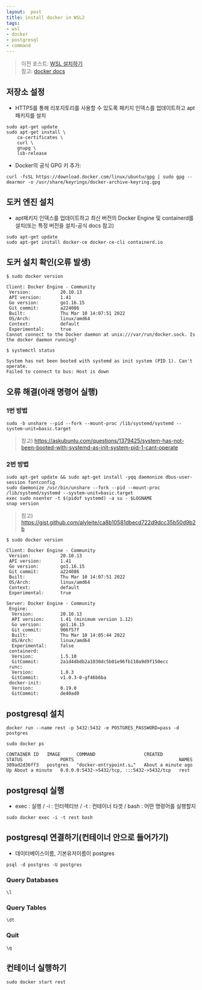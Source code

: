```yaml
---
layout:  post
title: install docker in WSL2
tags:
- wsl
- docker
- postgresql
- command
---
```


> 이전 포스트: [WSL 설치하기](https://joelweon.github.io/2021/08/31/wsl-install.html)  
> 참고: [docker docs](https://docs.docker.com/engine/install/ubuntu/)


## 저장소 설정
- HTTPS를 통해 리포지토리를 사용할 수 있도록 패키지 인덱스를 업데이트하고 apt패키지를 설치
```shell
sudo apt-get update
sudo apt-get install \
    ca-certificates \
    curl \
    gnupg \
    lsb-release
```
- Docker의 공식 GPG 키 추가:
```shell
curl -fsSL https://download.docker.com/linux/ubuntu/gpg | sudo gpg --dearmor -o /usr/share/keyrings/docker-archive-keyring.gpg
```

## 도커 엔진 설치
- apt패키지 인덱스를 업데이트하고 최신 버전의 Docker Engine 및 containerd를 설치(또는 특정 버전을 설치-공식 docs 참고)
```shell
sudo apt-get update
sudo apt-get install docker-ce docker-ce-cli containerd.io
```

## 도커 설치 확인(오류 발생)
```shell
$ sudo docker version

Client: Docker Engine - Community
 Version:           20.10.13
 API version:       1.41
 Go version:        go1.16.15
 Git commit:        a224086
 Built:             Thu Mar 10 14:07:51 2022
 OS/Arch:           linux/amd64
 Context:           default
 Experimental:      true
Cannot connect to the Docker daemon at unix:///var/run/docker.sock. Is the docker daemon running?

$ systemctl status

System has not been booted with systemd as init system (PID 1). Can't operate.
Failed to connect to bus: Host is down
```

## 오류 해결(아래 명령어 실행)
### 1번 방법
```shell
sudo -b unshare --pid --fork --mount-proc /lib/systemd/systemd --system-unit=basic.target
```
> 참고) https://askubuntu.com/questions/1379425/system-has-not-been-booted-with-systemd-as-init-system-pid-1-cant-operate

### 2번 방법
```shell
sudo apt-get update && sudo apt-get install -yqq daemonize dbus-user-session fontconfig
sudo daemonize /usr/bin/unshare --fork --pid --mount-proc /lib/systemd/systemd --system-unit=basic.target
exec sudo nsenter -t $(pidof systemd) -a su - $LOGNAME
snap version
```
> 참고) https://gist.github.com/alyleite/ca8b10581dbecd722d9dcc35b50d9b2b

```shell
$ sudo docker version

Client: Docker Engine - Community
 Version:           20.10.13
 API version:       1.41
 Go version:        go1.16.15
 Git commit:        a224086
 Built:             Thu Mar 10 14:07:51 2022
 OS/Arch:           linux/amd64
 Context:           default
 Experimental:      true

Server: Docker Engine - Community
 Engine:
  Version:          20.10.13
  API version:      1.41 (minimum version 1.12)
  Go version:       go1.16.15
  Git commit:       906f57f
  Built:            Thu Mar 10 14:05:44 2022
  OS/Arch:          linux/amd64
  Experimental:     false
 containerd:
  Version:          1.5.10
  GitCommit:        2a1d4dbdb2a1030dc5b01e96fb110a9d9f150ecc
 runc:
  Version:          1.0.3
  GitCommit:        v1.0.3-0-gf46b6ba
 docker-init:
  Version:          0.19.0
  GitCommit:        de40ad0
```

## postgresql 설치

```shell
docker run --name rest -p 5432:5432 -e POSTGRES_PASSWORD=pass -d postgres
```
```shell
sudo docker ps

CONTAINER ID   IMAGE      COMMAND                  CREATED              STATUS              PORTS                                       NAMES
389ad2d36ff3   postgres   "docker-entrypoint.s…"   About a minute ago   Up About a minute   0.0.0.0:5432->5432/tcp, :::5432->5432/tcp   rest
```

## postgresql 실행
- exec : 실행 / -i : 인터렉티브 / -t : 컨테이너 타겟 / bash : 어떤 명령어를 실행할지
```shell
sudo docker exec -i -t rest bash
```

## postgresql 연결하기(컨테이너 안으로 들어가기)
- 데이터베이스이름, 기본유저이름이 postgres
```shell
psql -d postgres -U postgres
```

### Query Databases
```
\l
```

### Query Tables
```
\dt
```

### Quit
```
\q
```

## 컨테이너 실행하기
```shell
sudo docker start rest
```
